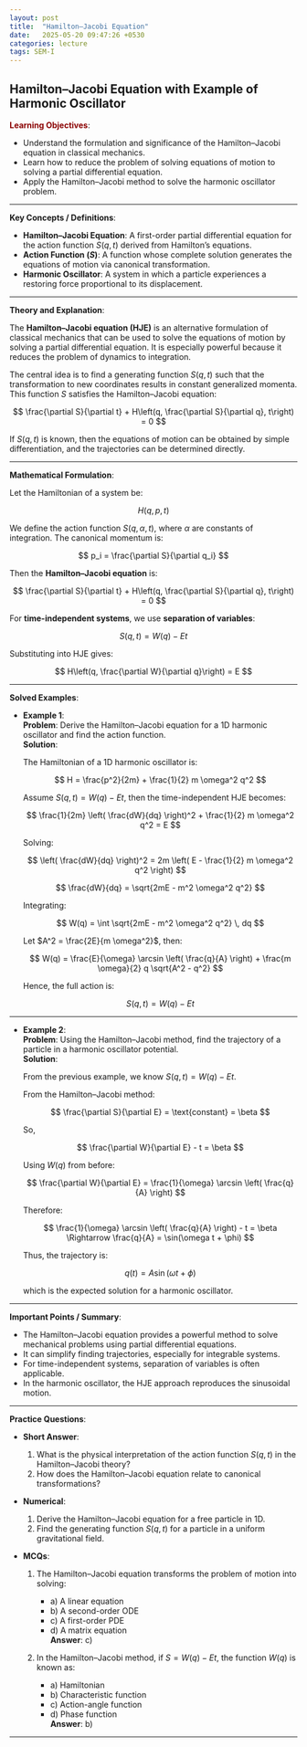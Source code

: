 ```yaml
---
layout: post
title:  "Hamilton–Jacobi Equation"
date:   2025-05-20 09:47:26 +0530
categories: lecture
tags: SEM-I
---
```

## Hamilton–Jacobi Equation with Example of Harmonic Oscillator

<span style="color:darkred">**Learning Objectives**</span>:
- Understand the formulation and significance of the Hamilton–Jacobi equation in classical mechanics.
- Learn how to reduce the problem of solving equations of motion to solving a partial differential equation.
- Apply the Hamilton–Jacobi method to solve the harmonic oscillator problem.

---

**Key Concepts / Definitions**:
- **Hamilton–Jacobi Equation**: A first-order partial differential equation for the action function $S(q, t)$ derived from Hamilton’s equations.
- **Action Function ($S$)**: A function whose complete solution generates the equations of motion via canonical transformation.
- **Harmonic Oscillator**: A system in which a particle experiences a restoring force proportional to its displacement.

---

**Theory and Explanation**:

The **Hamilton–Jacobi equation (HJE)** is an alternative formulation of classical mechanics that can be used to solve the equations of motion by solving a partial differential equation. It is especially powerful because it reduces the problem of dynamics to integration.

The central idea is to find a generating function $S(q, t)$ such that the transformation to new coordinates results in constant generalized momenta. This function $S$ satisfies the Hamilton–Jacobi equation:

$$
\frac{\partial S}{\partial t} + H\left(q, \frac{\partial S}{\partial q}, t\right) = 0
$$

If $S(q, t)$ is known, then the equations of motion can be obtained by simple differentiation, and the trajectories can be determined directly.

---

**Mathematical Formulation**:

Let the Hamiltonian of a system be:

$$
H(q, p, t)
$$

We define the action function $S(q, \alpha, t)$, where $\alpha$ are constants of integration. The canonical momentum is:

$$
p_i = \frac{\partial S}{\partial q_i}
$$

Then the **Hamilton–Jacobi equation** is:

$$
\frac{\partial S}{\partial t} + H\left(q, \frac{\partial S}{\partial q}, t\right) = 0
$$

For **time-independent systems**, we use **separation of variables**:

$$
S(q, t) = W(q) - Et
$$

Substituting into HJE gives:

$$
H\left(q, \frac{\partial W}{\partial q}\right) = E
$$

---

**Solved Examples**:

- **Example 1**:  
  **Problem**: Derive the Hamilton–Jacobi equation for a 1D harmonic oscillator and find the action function.  
  **Solution**:

  The Hamiltonian of a 1D harmonic oscillator is:

  $$
  H = \frac{p^2}{2m} + \frac{1}{2} m \omega^2 q^2
  $$

  Assume $S(q, t) = W(q) - Et$, then the time-independent HJE becomes:

  $$
  \frac{1}{2m} \left( \frac{dW}{dq} \right)^2 + \frac{1}{2} m \omega^2 q^2 = E
  $$

  Solving:

  $$
  \left( \frac{dW}{dq} \right)^2 = 2m \left( E - \frac{1}{2} m \omega^2 q^2 \right)
  $$

  $$
  \frac{dW}{dq} = \sqrt{2mE - m^2 \omega^2 q^2}
  $$

  Integrating:

  $$
  W(q) = \int \sqrt{2mE - m^2 \omega^2 q^2} \, dq
  $$

  Let $A^2 = \frac{2E}{m \omega^2}$, then:

  $$
  W(q) = \frac{E}{\omega} \arcsin \left( \frac{q}{A} \right) + \frac{m \omega}{2} q \sqrt{A^2 - q^2}
  $$

  Hence, the full action is:

  $$
  S(q, t) = W(q) - Et
  $$

---

- **Example 2**:  
  **Problem**: Using the Hamilton–Jacobi method, find the trajectory of a particle in a harmonic oscillator potential.  
  **Solution**:

  From the previous example, we know $S(q, t) = W(q) - Et$.

  From the Hamilton–Jacobi method:

  $$
  \frac{\partial S}{\partial E} = \text{constant} = \beta
  $$

  So,

  $$
  \frac{\partial W}{\partial E} - t = \beta
  $$

  Using $W(q)$ from before:

  $$
  \frac{\partial W}{\partial E} = \frac{1}{\omega} \arcsin \left( \frac{q}{A} \right)
  $$

  Therefore:

  $$
  \frac{1}{\omega} \arcsin \left( \frac{q}{A} \right) - t = \beta \Rightarrow \frac{q}{A} = \sin(\omega t + \phi)
  $$

  Thus, the trajectory is:

  $$
  q(t) = A \sin(\omega t + \phi)
  $$

  which is the expected solution for a harmonic oscillator.

---

**Important Points / Summary**:
- The Hamilton–Jacobi equation provides a powerful method to solve mechanical problems using partial differential equations.
- It can simplify finding trajectories, especially for integrable systems.
- For time-independent systems, separation of variables is often applicable.
- In the harmonic oscillator, the HJE approach reproduces the sinusoidal motion.

---

**Practice Questions**:
- **Short Answer**:
  1. What is the physical interpretation of the action function $S(q, t)$ in the Hamilton–Jacobi theory?
  2. How does the Hamilton–Jacobi equation relate to canonical transformations?

- **Numerical**:
  1. Derive the Hamilton–Jacobi equation for a free particle in 1D.
  2. Find the generating function $S(q, t)$ for a particle in a uniform gravitational field.

- **MCQs**:
  1. The Hamilton–Jacobi equation transforms the problem of motion into solving:
     - a) A linear equation  
     - b) A second-order ODE  
     - c) A first-order PDE  
     - d) A matrix equation  
     **Answer**: c)

  2. In the Hamilton–Jacobi method, if $S = W(q) - Et$, the function $W(q)$ is known as:
     - a) Hamiltonian  
     - b) Characteristic function  
     - c) Action-angle function  
     - d) Phase function  
     **Answer**: b)

---